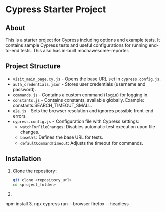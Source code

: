 # Cypress Starter Project

## About

This is a starter project for Cypress including options and example tests. It contains sample Cypress tests and useful configurations for running end-to-end tests. This also has in-built mochawesome-reporter.

## Project Structure

- `visit_main_page.cy.js` - Opens the base URL set in `cypress.config.js`.
- `auth_credentials.json` - Stores user credentials (username and password).
- `commands.js` - Contains a custom command (`login`) for logging in.
- `constants.js` - Contains constants, available globally. Example: constants.SEARCH_TIMEOUT_SMALL.
- `e2e.js` - Sets the browser resolution and ignores possible front-end errors.
- `cypress.config.js` - Configuration file with Cypress settings:
  - `watchForFileChanges`: Disables automatic test execution upon file changes.
  - `baseUrl`: Defines the base URL for tests.
  - `defaultCommandTimeout`: Adjusts the timeout for commands.

## Installation

1. Clone the repository:
   ```bash
   git clone <repository_url>
   cd <project_folder>
2.  ```bash
   npm install
3. npx cypress run --browser firefox --headless

